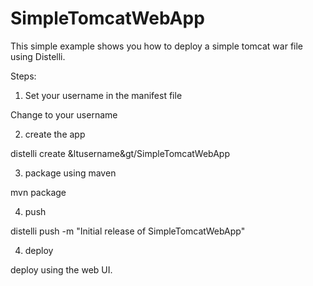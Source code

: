 # SimpleTomcatWebApp

This simple example shows you how to deploy a simple tomcat war file using Distelli.

Steps:

1. Set your username in the manifest file

 Change <username> to your username

2. create the app

  distelli create &ltusername&gt/SimpleTomcatWebApp

3. package using maven

  mvn package

4. push

  distelli push -m "Initial release of SimpleTomcatWebApp"

4. deploy

  deploy using the web UI.
